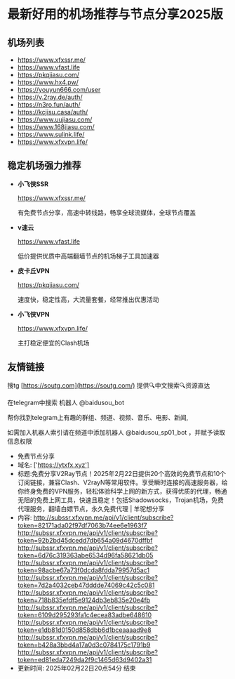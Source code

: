 # 最新好用的机场推荐与节点分享2025版

## 机场列表
* https://www.xfxssr.me/
* https://www.vfast.life
* https://pkqjiasu.com/
* https://www.hx4.pw/ 
* https://youyun666.com/user
* https://v.2ray.de/auth/
* https://n3ro.fun/auth/
* https://kcjisu.casa/auth/
* https://www.uujiasu.com/
* https://www.168jiasu.com/
* https://www.sulink.life/
* https://www.xfxvpn.life/

## 稳定机场强力推荐

+ **小飞侠SSR**
  
   https://www.xfxssr.me/
   
   有免费节点分享，高速中转线路，畅享全球流媒体，全球节点覆盖
   
+ **v速云**
  
   https://www.vfast.life
   
   低价提供优质中高端翻墙节点的机场梯子工具加速器
   
+ **皮卡丘VPN**
  
   https://pkqjiasu.com/
   
   速度快，稳定性高，大流量套餐，经常推出优惠活动
   
+ **小飞侠VPN**
  
   https://www.xfxvpn.life/
   
   主打稳定便宜的Clash机场

## 友情链接

搜tg [https://soutg.com](https://soutg.com/) 提供🔍中文搜索🔍资源直达

在telegram中搜索 机器人 @baidusou_bot

帮你找到telegram上有趣的群组、频道、视频、音乐、电影、新闻,

如需加入机器人索引请在频道中添加机器人 @baidusou_sp01_bot ，并赋予读取信息权限

- 免费节点分享 
- 域名: ['https://ytxfx.xyz'] 
- 标题:免费分享V2Ray节点！2025年2月22日提供20个高效的免费节点和10个订阅链接，兼容Clash、V2rayN等常用软件。享受瞬时连接的高速服务器，给你终身免费的VPN服务，轻松体验科学上网的新方式，获得优质的代理，畅通无阻的免费上网工具，快速且稳定！包括Shadowsocks，Trojan机场，免费代理服务，翻墙白嫖节点，永久免费代理  |  羊驼想分享 
- 内容: 
http://subssr.xfxvpn.me/api/v1/client/subscribe?token=82171ada02f97df7063b74ee6e1963f7
http://subssr.xfxvpn.me/api/v1/client/subscribe?token=92b2bd45dcedd7db654a09d4670dffbf
http://subssr.xfxvpn.me/api/v1/client/subscribe?token=6d76c319363abe6534d96fa58621db05
http://subssr.xfxvpn.me/api/v1/client/subscribe?token=98acbe67a73f0dcda8fdda79957d5ac1
http://subssr.xfxvpn.me/api/v1/client/subscribe?token=7d2a4032ceb47dddde74069c42c5c081
http://subssr.xfxvpn.me/api/v1/client/subscribe?token=718b835efdf5e9124db3eb835e20e4fb
http://subssr.xfxvpn.me/api/v1/client/subscribe?token=6109d295293fa1c4ecea83adbe648610
http://subssr.xfxvpn.me/api/v1/client/subscribe?token=e1db81d0150d858dbb6d1bceaaaad9e8
http://subssr.xfxvpn.me/api/v1/client/subscribe?token=b428a3bbd4a17a0d3c0784175c1791b9
http://subssr.xfxvpn.me/api/v1/client/subscribe?token=ed81eda7249da2f9c1465d63d9402a31 
- 更新时间: 2025年02月22日20点54分 
结束
